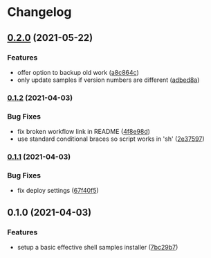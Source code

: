 # Changelog

## [0.2.0](https://www.github.com/dwmkerr/effective-shell-installer/compare/v0.1.2...v0.2.0) (2021-05-22)


### Features

* offer option to backup old work ([a8c864c](https://www.github.com/dwmkerr/effective-shell-installer/commit/a8c864c148342c4268d109c0b8b27c67f1efae90))
* only update samples if version numbers are different ([adbed8a](https://www.github.com/dwmkerr/effective-shell-installer/commit/adbed8a81b0f994c0ede3a65dcae4e26605c3088))

### [0.1.2](https://www.github.com/dwmkerr/effective-shell-installer/compare/v0.1.1...v0.1.2) (2021-04-03)


### Bug Fixes

* fix broken workflow link in README ([4f8e98d](https://www.github.com/dwmkerr/effective-shell-installer/commit/4f8e98dc403b1bc98f647edddb50158d4c7610d1))
* use standard conditional braces so script works in 'sh' ([2e37597](https://www.github.com/dwmkerr/effective-shell-installer/commit/2e37597e65d7c7499f5644bb3b692e260a33fad7))

### [0.1.1](https://www.github.com/dwmkerr/effective-shell-installer/compare/v0.1.0...v0.1.1) (2021-04-03)


### Bug Fixes

* fix deploy settings ([67f40f5](https://www.github.com/dwmkerr/effective-shell-installer/commit/67f40f577146afd4896337f0b726b19d164a257c))

## 0.1.0 (2021-04-03)


### Features

* setup a basic effective shell samples installer ([7bc29b7](https://www.github.com/dwmkerr/effective-shell-installer/commit/7bc29b7387f861aad43721f8e6cd17552982d019))
